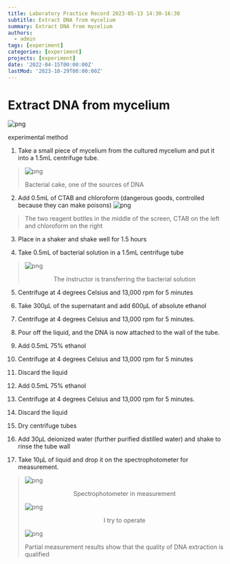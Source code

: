 ```yaml
---
title: Laboratory Practice Record 2023-05-13 14:30-16:30
subtitle: Extract DNA from mycelium
summary: Extract DNA from mycelium
authors:
  - admin
tags: [experiment]
categories: [experiment]
projects: [experiment]
date: '2022-04-15T00:00:00Z'
lastMod: '2023-10-29T00:00:00Z'
---
```



# Extract DNA from mycelium

![png](./513-1.png)

experimental method

1. Take a small piece of mycelium from the cultured mycelium and put it into a 1.5mL centrifuge tube.

> ![png](./513-2.png)
>
> Bacterial cake, one of the sources of DNA

2. Add 0.5mL of CTAB and chloroform (dangerous goods, controlled because they can make poisons)
![png](./513-3.png)

> The two reagent bottles in the middle of the screen, CTAB on the left and chloroform on the right

3. Place in a shaker and shake well for 1.5 hours

4. Take 0.5mL of bacterial solution in a 1.5mL centrifuge tube

> ![png](./513-4.png)
>
> <center>The instructor is transferring the bacterial solution</center>

5. Centrifuge at 4 degrees Celsius and 13,000 rpm for 5 minutes

6. Take 300µL of the supernatant and add 600µL of absolute ethanol

7. Centrifuge at 4 degrees Celsius and 13,000 rpm for 5 minutes.

8. Pour off the liquid, and the DNA is now attached to the wall of the tube.

9. Add 0.5mL 75% ethanol

10. Centrifuge at 4 degrees Celsius and 13,000 rpm for 5 minutes

11. Discard the liquid

12. Add 0.5mL 75% ethanol

13. Centrifuge at 4 degrees Celsius and 13,000 rpm for 5 minutes.

14. Discard the liquid

15. Dry centrifuge tubes

16. Add 30µL deionized water (further purified distilled water) and shake to rinse the tube wall

17. Take 10µL of liquid and drop it on the spectrophotometer for measurement.

> ![png](./513-5.png)
>
> <center>Spectrophotometer in measurement</center>
>
> ![png](./513-6.png)
>
> <center>I try to operate</center>
>
> ![png](./513-7.png)
>
> Partial measurement results show that the quality of DNA extraction is qualified